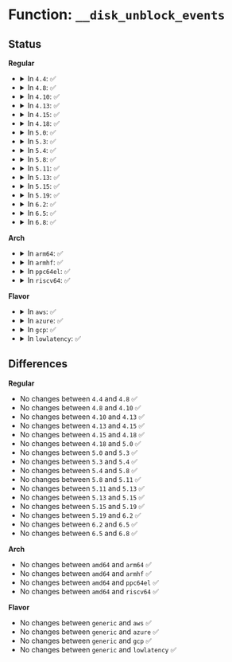 # Function: <code>__disk_unblock_events</code>

## Status
<b>Regular</b>
<ul>
<li>
<details>
<summary>In <code>4.4</code>: ✅</summary>

```c
void __disk_unblock_events(struct gendisk *disk, bool check_now);
```

**Collision:** Unique Static

**Inline:** No

**Transformation:** False

**Instances:**

```
In block/genhd.c (ffffffff813ca880)
Location: block/genhd.c:1484
Inline: False
Direct callers:
  - block/genhd.c:add_disk
  - block/genhd.c:disk_events_poll_msecs_store
  - block/genhd.c:disk_unblock_events
  - block/genhd.c:disk_clear_events
```
**Symbols:**

```
ffffffff813ca880-ffffffff813ca965: __disk_unblock_events (STB_LOCAL)
```
</details>
</li>
<li>
<details>
<summary>In <code>4.8</code>: ✅</summary>

```c
void __disk_unblock_events(struct gendisk *disk, bool check_now);
```

**Collision:** Unique Static

**Inline:** No

**Transformation:** False

**Instances:**

```
In block/genhd.c (ffffffff8140eb40)
Location: block/genhd.c:1513
Inline: False
Direct callers:
  - block/genhd.c:disk_events_poll_msecs_store
  - block/genhd.c:disk_clear_events
  - block/genhd.c:disk_unblock_events
  - block/genhd.c:device_add_disk
```
**Symbols:**

```
ffffffff8140eb40-ffffffff8140ec0c: __disk_unblock_events (STB_LOCAL)
```
</details>
</li>
<li>
<details>
<summary>In <code>4.10</code>: ✅</summary>

```c
void __disk_unblock_events(struct gendisk *disk, bool check_now);
```

**Collision:** Unique Static

**Inline:** No

**Transformation:** False

**Instances:**

```
In block/genhd.c (ffffffff81429ee0)
Location: block/genhd.c:1513
Inline: False
Direct callers:
  - block/genhd.c:disk_events_poll_msecs_store
  - block/genhd.c:disk_clear_events
  - block/genhd.c:disk_unblock_events
  - block/genhd.c:device_add_disk
```
**Symbols:**

```
ffffffff81429ee0-ffffffff81429fac: __disk_unblock_events (STB_LOCAL)
```
</details>
</li>
<li>
<details>
<summary>In <code>4.13</code>: ✅</summary>

```c
void __disk_unblock_events(struct gendisk *disk, bool check_now);
```

**Collision:** Unique Static

**Inline:** No

**Transformation:** False

**Instances:**

```
In block/genhd.c (ffffffff81438200)
Location: block/genhd.c:1536
Inline: False
Direct callers:
  - block/genhd.c:disk_events_poll_msecs_store
  - block/genhd.c:disk_clear_events
  - block/genhd.c:disk_unblock_events
  - block/genhd.c:device_add_disk
```
**Symbols:**

```
ffffffff81438200-ffffffff814382aa: __disk_unblock_events (STB_LOCAL)
```
</details>
</li>
<li>
<details>
<summary>In <code>4.15</code>: ✅</summary>

```c
void __disk_unblock_events(struct gendisk *disk, bool check_now);
```

**Collision:** Unique Static

**Inline:** No

**Transformation:** False

**Instances:**

```
In block/genhd.c (ffffffff81463d40)
Location: block/genhd.c:1620
Inline: False
Direct callers:
  - block/genhd.c:disk_events_poll_msecs_store
  - block/genhd.c:disk_clear_events
  - block/genhd.c:disk_unblock_events
  - block/genhd.c:device_add_disk
```
**Symbols:**

```
ffffffff81463d40-ffffffff81463dea: __disk_unblock_events (STB_LOCAL)
```
</details>
</li>
<li>
<details>
<summary>In <code>4.18</code>: ✅</summary>

```c
void __disk_unblock_events(struct gendisk *disk, bool check_now);
```

**Collision:** Unique Static

**Inline:** No

**Transformation:** False

**Instances:**

```
In block/genhd.c (ffffffff81496e60)
Location: block/genhd.c:1655
Inline: False
Direct callers:
  - block/genhd.c:disk_events_poll_msecs_store
  - block/genhd.c:disk_clear_events
  - block/genhd.c:disk_unblock_events
  - block/genhd.c:__device_add_disk
```
**Symbols:**

```
ffffffff81496e60-ffffffff81496efc: __disk_unblock_events (STB_LOCAL)
```
</details>
</li>
<li>
<details>
<summary>In <code>5.0</code>: ✅</summary>

```c
void __disk_unblock_events(struct gendisk *disk, bool check_now);
```

**Collision:** Unique Static

**Inline:** No

**Transformation:** False

**Instances:**

```
In block/genhd.c (ffffffff814b0d80)
Location: block/genhd.c:1680
Inline: False
Direct callers:
  - block/genhd.c:disk_events_poll_msecs_store
  - block/genhd.c:disk_clear_events
  - block/genhd.c:disk_unblock_events
  - block/genhd.c:__device_add_disk
```
**Symbols:**

```
ffffffff814b0d80-ffffffff814b0e1c: __disk_unblock_events (STB_LOCAL)
```
</details>
</li>
<li>
<details>
<summary>In <code>5.3</code>: ✅</summary>

```c
void __disk_unblock_events(struct gendisk *disk, bool check_now);
```

**Collision:** Unique Static

**Inline:** No

**Transformation:** False

**Instances:**

```
In block/genhd.c (ffffffff814df6d0)
Location: block/genhd.c:1700
Inline: False
Direct callers:
  - block/genhd.c:disk_events_poll_msecs_store
  - block/genhd.c:disk_clear_events
  - block/genhd.c:disk_unblock_events
  - block/genhd.c:__device_add_disk
```
**Symbols:**

```
ffffffff814df6d0-ffffffff814df77b: __disk_unblock_events (STB_LOCAL)
```
</details>
</li>
<li>
<details>
<summary>In <code>5.4</code>: ✅</summary>

```c
void __disk_unblock_events(struct gendisk *disk, bool check_now);
```

**Collision:** Unique Static

**Inline:** No

**Transformation:** False

**Instances:**

```
In block/genhd.c (ffffffff814f8b00)
Location: block/genhd.c:1709
Inline: False
Direct callers:
  - block/genhd.c:disk_events_poll_msecs_store
  - block/genhd.c:disk_clear_events
  - block/genhd.c:disk_unblock_events
  - block/genhd.c:__device_add_disk
```
**Symbols:**

```
ffffffff814f8b00-ffffffff814f8bab: __disk_unblock_events (STB_LOCAL)
```
</details>
</li>
<li>
<details>
<summary>In <code>5.8</code>: ✅</summary>

```c
void __disk_unblock_events(struct gendisk *disk, bool check_now);
```

**Collision:** Unique Static

**Inline:** No

**Transformation:** False

**Instances:**

```
In block/genhd.c (ffffffff81559ae0)
Location: block/genhd.c:1908
Inline: False
Direct callers:
  - block/genhd.c:disk_events_poll_msecs_store
  - block/genhd.c:disk_clear_events
  - block/genhd.c:disk_unblock_events
  - block/genhd.c:__device_add_disk
```
**Symbols:**

```
ffffffff81559ae0-ffffffff81559ba5: __disk_unblock_events (STB_LOCAL)
```
</details>
</li>
<li>
<details>
<summary>In <code>5.11</code>: ✅</summary>

```c
void __disk_unblock_events(struct gendisk *disk, bool check_now);
```

**Collision:** Unique Static

**Inline:** No

**Transformation:** False

**Instances:**

```
In block/genhd.c (ffffffff81576230)
Location: block/genhd.c:1758
Inline: False
Direct callers:
  - block/genhd.c:disk_events_poll_msecs_store
  - block/genhd.c:disk_unblock_events
  - block/genhd.c:__device_add_disk
```
**Symbols:**

```
ffffffff81576230-ffffffff815762f5: __disk_unblock_events (STB_LOCAL)
```
</details>
</li>
<li>
<details>
<summary>In <code>5.13</code>: ✅</summary>

```c
void __disk_unblock_events(struct gendisk *disk, bool check_now);
```

**Collision:** Unique Static

**Inline:** No

**Transformation:** False

**Instances:**

```
In block/genhd.c (ffffffff8157e0c0)
Location: block/genhd.c:1463
Inline: False
Direct callers:
  - block/genhd.c:disk_events_poll_msecs_store
  - block/genhd.c:disk_unblock_events
  - block/genhd.c:__device_add_disk
```
**Symbols:**

```
ffffffff8157e0c0-ffffffff8157e18c: __disk_unblock_events (STB_LOCAL)
```
</details>
</li>
<li>
<details>
<summary>In <code>5.15</code>: ✅</summary>

```c
void __disk_unblock_events(struct gendisk *disk, bool check_now);
```

**Collision:** Unique Static

**Inline:** No

**Transformation:** False

**Instances:**

```
In block/disk-events.c (ffffffff815eea80)
Location: block/disk-events.c:98
Inline: False
Direct callers:
  - block/disk-events.c:disk_add_events
  - block/disk-events.c:disk_events_poll_msecs_store
  - block/disk-events.c:disk_unblock_events
```
**Symbols:**

```
ffffffff815eea80-ffffffff815eeb4c: __disk_unblock_events (STB_LOCAL)
```
</details>
</li>
<li>
<details>
<summary>In <code>5.19</code>: ✅</summary>

```c
void __disk_unblock_events(struct gendisk *disk, bool check_now);
```

**Collision:** Unique Static

**Inline:** No

**Transformation:** False

**Instances:**

```
In block/disk-events.c (ffffffff8169f400)
Location: block/disk-events.c:98
Inline: False
Direct callers:
  - block/disk-events.c:disk_add_events
  - block/disk-events.c:disk_events_poll_msecs_store
  - block/disk-events.c:disk_unblock_events
```
**Symbols:**

```
ffffffff8169f400-ffffffff8169f4d6: __disk_unblock_events (STB_LOCAL)
```
</details>
</li>
<li>
<details>
<summary>In <code>6.2</code>: ✅</summary>

```c
void __disk_unblock_events(struct gendisk *disk, bool check_now);
```

**Collision:** Unique Static

**Inline:** No

**Transformation:** False

**Instances:**

```
In block/disk-events.c (ffffffff8175dd40)
Location: block/disk-events.c:98
Inline: False
Direct callers:
  - block/disk-events.c:disk_add_events
  - block/disk-events.c:disk_events_poll_msecs_store
  - block/disk-events.c:disk_unblock_events
```
**Symbols:**

```
ffffffff8175dd40-ffffffff8175de16: __disk_unblock_events (STB_LOCAL)
```
</details>
</li>
<li>
<details>
<summary>In <code>6.5</code>: ✅</summary>

```c
void __disk_unblock_events(struct gendisk *disk, bool check_now);
```

**Collision:** Unique Static

**Inline:** No

**Transformation:** False

**Instances:**

```
In block/disk-events.c (ffffffff8179cc50)
Location: block/disk-events.c:98
Inline: False
Direct callers:
  - block/disk-events.c:disk_add_events
  - block/disk-events.c:disk_events_poll_msecs_store
  - block/disk-events.c:disk_unblock_events
```
**Symbols:**

```
ffffffff8179cc50-ffffffff8179cd26: __disk_unblock_events (STB_LOCAL)
```
</details>
</li>
<li>
<details>
<summary>In <code>6.8</code>: ✅</summary>

```c
void __disk_unblock_events(struct gendisk *disk, bool check_now);
```

**Collision:** Unique Static

**Inline:** No

**Transformation:** False

**Instances:**

```
In block/disk-events.c (ffffffff817e06a0)
Location: block/disk-events.c:98
Inline: False
Direct callers:
  - block/disk-events.c:disk_add_events
  - block/disk-events.c:disk_events_poll_msecs_store
  - block/disk-events.c:disk_unblock_events
```
**Symbols:**

```
ffffffff817e06a0-ffffffff817e0776: __disk_unblock_events (STB_LOCAL)
```
</details>
</li>
</ul>
<b>Arch</b>
<ul>
<li>
<details>
<summary>In <code>arm64</code>: ✅</summary>

```c
void __disk_unblock_events(struct gendisk *disk, bool check_now);
```

**Collision:** Unique Static

**Inline:** No

**Transformation:** False

**Instances:**

```
In block/genhd.c (ffff8000105fa518)
Location: block/genhd.c:1709
Inline: False
Direct callers:
  - block/genhd.c:disk_events_poll_msecs_store
  - block/genhd.c:disk_clear_events
  - block/genhd.c:disk_unblock_events
  - block/genhd.c:__device_add_disk
```
**Symbols:**

```
ffff8000105fa518-ffff8000105fa638: __disk_unblock_events (STB_LOCAL)
```
</details>
</li>
<li>
<details>
<summary>In <code>armhf</code>: ✅</summary>

```c
void __disk_unblock_events(struct gendisk *disk, bool check_now);
```

**Collision:** Unique Static

**Inline:** No

**Transformation:** False

**Instances:**

```
In block/genhd.c (c07a4b44)
Location: block/genhd.c:1709
Inline: False
Direct callers:
  - block/genhd.c:disk_events_poll_msecs_store
  - block/genhd.c:disk_clear_events
  - block/genhd.c:disk_unblock_events
  - block/genhd.c:__device_add_disk
```
**Symbols:**

```
c07a4b44-c07a4c2c: __disk_unblock_events (STB_LOCAL)
```
</details>
</li>
<li>
<details>
<summary>In <code>ppc64el</code>: ✅</summary>

```c
void __disk_unblock_events(struct gendisk *disk, bool check_now);
```

**Collision:** Unique Static

**Inline:** No

**Transformation:** False

**Instances:**

```
In block/genhd.c (c0000000007922c0)
Location: block/genhd.c:1709
Inline: False
Direct callers:
  - block/genhd.c:disk_events_poll_msecs_store
  - block/genhd.c:disk_clear_events
  - block/genhd.c:disk_unblock_events
  - block/genhd.c:__device_add_disk
```
**Symbols:**

```
c0000000007922c0-c000000000792438: __disk_unblock_events (STB_LOCAL)
```
</details>
</li>
<li>
<details>
<summary>In <code>riscv64</code>: ✅</summary>

```c
void __disk_unblock_events(struct gendisk *disk, bool check_now);
```

**Collision:** Unique Static

**Inline:** No

**Transformation:** False

**Instances:**

```
In block/genhd.c (ffffffe00043600c)
Location: block/genhd.c:1709
Inline: False
Direct callers:
  - block/genhd.c:disk_events_poll_msecs_store
  - block/genhd.c:disk_clear_events
  - block/genhd.c:disk_unblock_events
  - block/genhd.c:__device_add_disk
```
**Symbols:**

```
ffffffe00043600c-ffffffe0004360b8: __disk_unblock_events (STB_LOCAL)
```
</details>
</li>
</ul>
<b>Flavor</b>
<ul>
<li>
<details>
<summary>In <code>aws</code>: ✅</summary>

```c
void __disk_unblock_events(struct gendisk *disk, bool check_now);
```

**Collision:** Unique Static

**Inline:** No

**Transformation:** False

**Instances:**

```
In block/genhd.c (ffffffff814f10e0)
Location: block/genhd.c:1709
Inline: False
Direct callers:
  - block/genhd.c:disk_events_poll_msecs_store
  - block/genhd.c:disk_clear_events
  - block/genhd.c:disk_unblock_events
  - block/genhd.c:__device_add_disk
```
**Symbols:**

```
ffffffff814f10e0-ffffffff814f118b: __disk_unblock_events (STB_LOCAL)
```
</details>
</li>
<li>
<details>
<summary>In <code>azure</code>: ✅</summary>

```c
void __disk_unblock_events(struct gendisk *disk, bool check_now);
```

**Collision:** Unique Static

**Inline:** No

**Transformation:** False

**Instances:**

```
In block/genhd.c (ffffffff814e1620)
Location: block/genhd.c:1709
Inline: False
Direct callers:
  - block/genhd.c:disk_events_poll_msecs_store
  - block/genhd.c:disk_clear_events
  - block/genhd.c:disk_unblock_events
  - block/genhd.c:__device_add_disk
```
**Symbols:**

```
ffffffff814e1620-ffffffff814e16cb: __disk_unblock_events (STB_LOCAL)
```
</details>
</li>
<li>
<details>
<summary>In <code>gcp</code>: ✅</summary>

```c
void __disk_unblock_events(struct gendisk *disk, bool check_now);
```

**Collision:** Unique Static

**Inline:** No

**Transformation:** False

**Instances:**

```
In block/genhd.c (ffffffff814ed170)
Location: block/genhd.c:1709
Inline: False
Direct callers:
  - block/genhd.c:disk_events_poll_msecs_store
  - block/genhd.c:disk_clear_events
  - block/genhd.c:disk_unblock_events
  - block/genhd.c:__device_add_disk
```
**Symbols:**

```
ffffffff814ed170-ffffffff814ed21b: __disk_unblock_events (STB_LOCAL)
```
</details>
</li>
<li>
<details>
<summary>In <code>lowlatency</code>: ✅</summary>

```c
void __disk_unblock_events(struct gendisk *disk, bool check_now);
```

**Collision:** Unique Static

**Inline:** No

**Transformation:** False

**Instances:**

```
In block/genhd.c (ffffffff81506360)
Location: block/genhd.c:1709
Inline: False
Direct callers:
  - block/genhd.c:disk_events_poll_msecs_store
  - block/genhd.c:disk_clear_events
  - block/genhd.c:disk_unblock_events
  - block/genhd.c:__device_add_disk
```
**Symbols:**

```
ffffffff81506360-ffffffff8150640b: __disk_unblock_events (STB_LOCAL)
```
</details>
</li>
</ul>

## Differences
<b>Regular</b>
<ul>
<li>
No changes between <code>4.4</code> and <code>4.8</code> ✅
</li>
<li>
No changes between <code>4.8</code> and <code>4.10</code> ✅
</li>
<li>
No changes between <code>4.10</code> and <code>4.13</code> ✅
</li>
<li>
No changes between <code>4.13</code> and <code>4.15</code> ✅
</li>
<li>
No changes between <code>4.15</code> and <code>4.18</code> ✅
</li>
<li>
No changes between <code>4.18</code> and <code>5.0</code> ✅
</li>
<li>
No changes between <code>5.0</code> and <code>5.3</code> ✅
</li>
<li>
No changes between <code>5.3</code> and <code>5.4</code> ✅
</li>
<li>
No changes between <code>5.4</code> and <code>5.8</code> ✅
</li>
<li>
No changes between <code>5.8</code> and <code>5.11</code> ✅
</li>
<li>
No changes between <code>5.11</code> and <code>5.13</code> ✅
</li>
<li>
No changes between <code>5.13</code> and <code>5.15</code> ✅
</li>
<li>
No changes between <code>5.15</code> and <code>5.19</code> ✅
</li>
<li>
No changes between <code>5.19</code> and <code>6.2</code> ✅
</li>
<li>
No changes between <code>6.2</code> and <code>6.5</code> ✅
</li>
<li>
No changes between <code>6.5</code> and <code>6.8</code> ✅
</li>
</ul>
<b>Arch</b>
<ul>
<li>
No changes between <code>amd64</code> and <code>arm64</code> ✅
</li>
<li>
No changes between <code>amd64</code> and <code>armhf</code> ✅
</li>
<li>
No changes between <code>amd64</code> and <code>ppc64el</code> ✅
</li>
<li>
No changes between <code>amd64</code> and <code>riscv64</code> ✅
</li>
</ul>
<b>Flavor</b>
<ul>
<li>
No changes between <code>generic</code> and <code>aws</code> ✅
</li>
<li>
No changes between <code>generic</code> and <code>azure</code> ✅
</li>
<li>
No changes between <code>generic</code> and <code>gcp</code> ✅
</li>
<li>
No changes between <code>generic</code> and <code>lowlatency</code> ✅
</li>
</ul>
